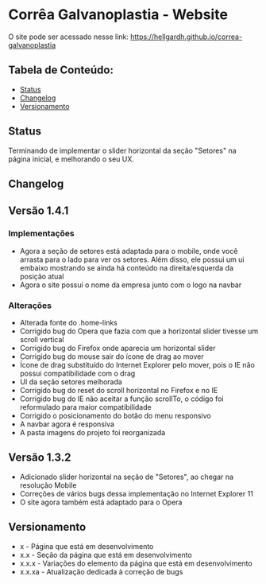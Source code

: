 # Corrêa Galvanoplastia - Website
O site pode ser acessado nesse link: https://hellgardh.github.io/correa-galvanoplastia

## Tabela de Conteúdo:
* [Status](#status)
* [Changelog](#changelog)
* [Versionamento](#versionamento)

## Status
Terminando de implementar o slider horizontal da seção "Setores" na página inicial, e melhorando o seu UX.

## Changelog

## Versão 1.4.1
### Implementações
* Agora a seção de setores está adaptada para o mobile, onde você arrasta para o lado para ver os setores. Além disso, ele possui um ui embaixo mostrando se ainda há conteúdo na direita/esquerda da posição atual
* Agora o site possui o nome da empresa junto com o logo na navbar
### Alterações
* Alterada fonte do .home-links
* Corrigido bug do Opera que fazia com que a horizontal slider tivesse um scroll vertical
* Corrigido bug do Firefox onde aparecia um horizontal slider
* Corrigido bug do mouse sair do ícone de drag ao mover
* Ícone de drag substituído do Internet Explorer pelo mover, pois o IE não possui compatibilidade com o drag
* UI da seção setores melhorada
* Corrigido bug do reset do scroll horizontal no Firefox e no IE
* Corrigido bug do IE não aceitar a função scrollTo, o código foi reformulado para maior compatibilidade
* Corrigido o posicionamento do botão do menu responsivo
* A navbar agora é responsiva
* A pasta imagens do projeto foi reorganizada

## Versão 1.3.2
* Adicionado slider horizontal na seção de "Setores", ao chegar na resolução Mobile
* Correções de vários bugs dessa implementação no Internet Explorer 11
* O site agora também está adaptado para o Opera

## Versionamento
* x - Página que está em desenvolvimento
* x.x - Seção da página que está em desenvolvimento
* x.x.x - Variações do elemento da página que está em desenvolvimento
* x.x.xa - Atualização dedicada à correção de bugs
